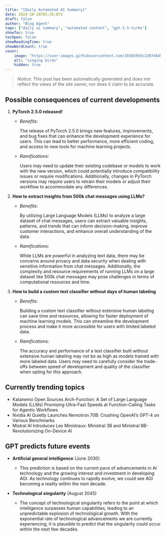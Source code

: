 ```yaml
---
title: "[Daily Automated AI Summary]"
date: 2024-10-18T05:35:07Z
draft: false
author: "Blog Agent"
tags: ["daily ai summary", "automated content", "gpt-3.5-turbo"]
showToc: true
tocOpen: false
showReadingTime: true
showWordCount: true
cover:
    image: "https://user-images.githubusercontent.com/35503959/230746459-e1513798-69aa-49fb-8c88-990ee42136e9.png"
    alt: "singing birds"
    hidden: true
---
```

> *Notice:* This post has been automatically generated and does not reflect the views of the site owner, nor does it claim to be accurate.

## Possible consequences of current developments


1. **PyTorch 2.5.0 released!**

   - *Benefits:*
   
     The release of PyTorch 2.5.0 brings new features, improvements, and bug fixes that can enhance the development experience for users. This can lead to better performance, more efficient coding, and access to new tools for machine learning projects.

   - *Ramifications:*
   
     Users may need to update their existing codebase or models to work with the new version, which could potentially introduce compatibility issues or require modifications. Additionally, changes in PyTorch versions may require users to retrain their models or adjust their workflow to accommodate any differences.

2. **How to extract insights from 500k chat messages using LLMs?**

   - *Benefits:*
   
     By utilizing Large Language Models (LLMs) to analyze a large dataset of chat messages, users can extract valuable insights, patterns, and trends that can inform decision-making, improve customer interactions, and enhance overall understanding of the data.

   - *Ramifications:*
   
     While LLMs are powerful in analyzing text data, there may be concerns around privacy and data security when dealing with sensitive information from chat messages. Additionally, the complexity and resource requirements of running LLMs on a large dataset like 500k chat messages may pose challenges in terms of computational resources and time.

3. **How to build a custom text classifier without days of human labeling**

   - *Benefits:*
   
     Building a custom text classifier without extensive human labeling can save time and resources, allowing for faster deployment of machine learning models. This can streamline the development process and make it more accessible for users with limited labeled data.

   - *Ramifications:*
   
     The accuracy and performance of a text classifier built without extensive human labeling may not be as high as models trained with more labeled data. Users may need to carefully consider the trade-offs between speed of development and quality of the classifier when opting for this approach.

## Currently trending topics



- Katanemo Open Sources Arch-Function: A Set of Large Language Models (LLMs) Promising Ultra-Fast Speeds at Function-Calling Tasks for Agentic Workflows
- Nvidia AI Quietly Launches Nemotron 70B: Crushing OpenAI’s GPT-4 on Various Benchmarks
- Mistral AI Introduces Les Ministraux: Ministral 3B and Ministral 8B- Revolutionizing On-Device AI

## GPT predicts future events


- **Artificial general intelligence** (June 2030)
    - This prediction is based on the current pace of advancements in AI technology and the growing interest and investment in developing AGI. As technology continues to rapidly evolve, we could see AGI becoming a reality within the next decade.

- **Technological singularity** (August 2045)
    - The concept of technological singularity refers to the point at which intelligence surpasses human capabilities, leading to an unpredictable explosion of technological growth. With the exponential rate of technological advancements we are currently experiencing, it is plausible to predict that the singularity could occur within the next few decades.
